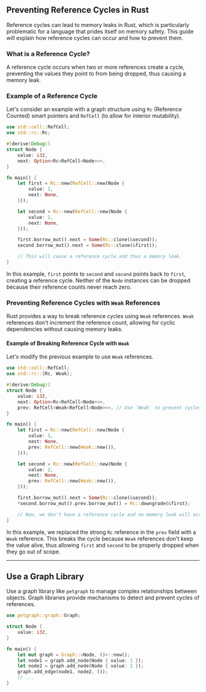 ## Preventing Reference Cycles in Rust

Reference cycles can lead to memory leaks in Rust, which is particularly problematic for a language that prides itself on memory safety. This guide will explain how reference cycles can occur and how to prevent them.

### What is a Reference Cycle?

A reference cycle occurs when two or more references create a cycle, preventing the values they point to from being dropped, thus causing a memory leak.

### Example of a Reference Cycle

Let's consider an example with a graph structure using `Rc` (Reference Counted) smart pointers and `RefCell` (to allow for interior mutability).

```rust
use std::cell::RefCell;
use std::rc::Rc;

#[derive(Debug)]
struct Node {
    value: i32,
    next: Option<Rc<RefCell<Node>>>,
}

fn main() {
    let first = Rc::new(RefCell::new(Node {
        value: 1,
        next: None,
    }));

    let second = Rc::new(RefCell::new(Node {
        value: 2,
        next: None,
    }));

    first.borrow_mut().next = Some(Rc::clone(&second));
    second.borrow_mut().next = Some(Rc::clone(&first));

    // This will cause a reference cycle and thus a memory leak.
}
```

In this example, `first` points to `second` and `second` points back to `first`, creating a reference cycle. Neither of the `Node` instances can be dropped because their reference counts never reach zero.

### Preventing Reference Cycles with `Weak` References

Rust provides a way to break reference cycles using `Weak` references. `Weak` references don't increment the reference count, allowing for cyclic dependencies without causing memory leaks.

#### Example of Breaking Reference Cycle with `Weak`

Let's modify the previous example to use `Weak` references.

```rust
use std::cell::RefCell;
use std::rc::{Rc, Weak};

#[derive(Debug)]
struct Node {
    value: i32,
    next: Option<Rc<RefCell<Node>>>,
    prev: RefCell<Weak<RefCell<Node>>>, // Use `Weak` to prevent cycles
}

fn main() {
    let first = Rc::new(RefCell::new(Node {
        value: 1,
        next: None,
        prev: RefCell::new(Weak::new()),
    }));

    let second = Rc::new(RefCell::new(Node {
        value: 2,
        next: None,
        prev: RefCell::new(Weak::new()),
    }));

    first.borrow_mut().next = Some(Rc::clone(&second));
    *second.borrow_mut().prev.borrow_mut() = Rc::downgrade(&first);

    // Now, we don't have a reference cycle and no memory leak will occur.
}
```

In this example, we replaced the strong `Rc` reference in the `prev` field with a `Weak` reference. This breaks the cycle because `Weak` references don't keep the value alive, thus allowing `first` and `second` to be properly dropped when they go out of scope.



-----------------------

## Use a Graph Library

Use a graph library like `petgraph` to manage complex relationships between objects. Graph libraries provide mechanisms to detect and prevent cycles of references.


```rust
use petgraph::graph::Graph;

struct Node {
    value: i32,
}

fn main() {
    let mut graph = Graph::<Node, ()>::new();
    let node1 = graph.add_node(Node { value: 1 });
    let node2 = graph.add_node(Node { value: 2 });
    graph.add_edge(node1, node2, ());
    // ...
}
```